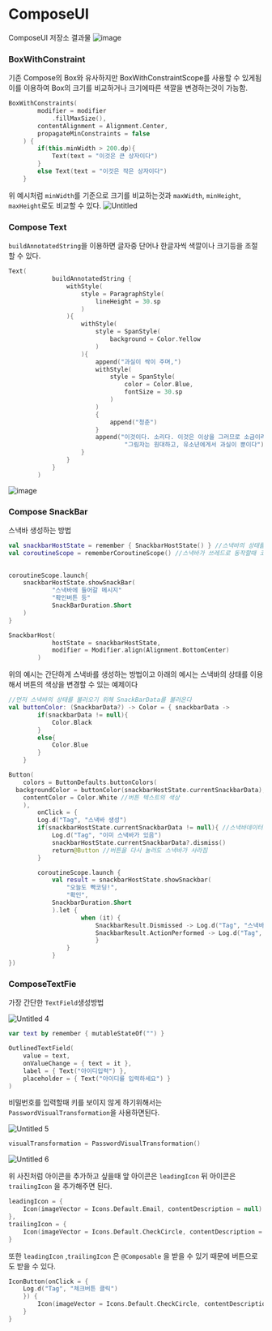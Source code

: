 # ComposeUI
ComposeUI 저장소 결과물
![image](https://user-images.githubusercontent.com/70741953/159221477-e45a8974-8167-40de-9093-57ebfe837b72.png)

### BoxWithConstraint

기존 Compose의 Box와 유사하지만 BoxWithConstraintScope를 사용할 수 있게됨 이를 이용하여 Box의 크기를 비교하거나 크기에따른 색깔을 변경하는것이 가능함.

```kotlin
BoxWithConstraints(
        modifier = modifier
            .fillMaxSize(),
        contentAlignment = Alignment.Center,
        propagateMinConstraints = false
    ) {
        if(this.minWidth > 200.dp){
            Text(text = "이것은 큰 상자이다")
        }
        else Text(text = "이것은 작은 상자이다")
    }
```

위 예시처럼 `minWidth`를 기준으로 크기를 비교하는것과 `maxWidth`, `minHeight`, `maxHeight`로도 비교할 수 있다.
![Untitled](https://user-images.githubusercontent.com/70741953/160308059-750f1633-7e9b-4c21-8508-5dbe3ac8a7a7.png)


### Compose Text

`buildAnnotatedString`을 이용하면 글자중 단어나 한글자씩 색깔이나 크기등을 조절할 수 있다.
```kotlin
Text(
            buildAnnotatedString {
                withStyle(
                    style = ParagraphStyle(
                        lineHeight = 30.sp
                    )
                ){
                    withStyle(
                        style = SpanStyle(
                            background = Color.Yellow
                        )
                    ){
                        append("과실이 싹이 주며,")
                        withStyle(
                            style = SpanStyle(
                                color = Color.Blue,
                                fontSize = 30.sp
                            )
                        )
                        {
                            append("청춘")
                        }
                        append("이것이다. 소리다. 이것은 이상을 그러므로 소금이라" +
                                "그림자는 원대하고, 유소년에게서 과실이 뿐이다")
                    }
                }
            }
        )
```
![image](https://user-images.githubusercontent.com/70741953/160310914-b7111fc3-ca5b-45d3-abc0-f8f214146516.png)

### Compose SnackBar

스낵바 생성하는 방법

```kotlin
val snackbarHostState = remember { SnackbarHostState() } //스낵바의 상태를 기억하고 있음
val coroutineScope = rememberCoroutineScope() //스낵바가 쓰레드로 동작할때 코루틴을 사용하면
																							//다른 쓰레드를 건드리지않아도 개별적으로 실행가능

coroutineScope.launch{
	snackbarHostState.showSnackBar(
			"스낵바에 들어갈 메시지"
			"확인버튼 등"
			SnackBarDuration.Short
	)
}

SnackbarHost(
            hostState = snackbarHostState,
            modifier = Modifier.align(Alignment.BottomCenter)
        )
```

위의 예시는 간단하게 스낵바를 생성하는 방법이고 아래의 예시는 스낵바의 상태를 이용해서 버튼의 색상을 변경할 수 있는 예제이다

```kotlin
//먼저 스낵바의 상태를 불러오기 위해 SnackBarData를 불러온다
val buttonColor: (SnackbarData?) -> Color = { snackbarData ->
        if(snackbarData != null){
            Color.Black
        }
        else{
            Color.Blue
        }
    }

Button(
	colors = ButtonDefaults.buttonColors(
  backgroundColor = buttonColor(snackbarHostState.currentSnackbarData), //버튼의 색상을 스낵바가 변경될때 정해진 색상으로 변경되도록 
	contentColor = Color.White //버튼 텍스트의 색상
	),
		onClick = {
		Log.d("Tag", "스낵바 생성")
		if(snackbarHostState.currentSnackbarData != null){ //스낵바데이터가 null이 아니면 스낵바가 있는 경우
			Log.d("Tag", "이미 스낵바가 있음")
			snackbarHostState.currentSnackbarData?.dismiss()
			return@Button //버튼을 다시 눌러도 스낵바가 사라짐
		}

		coroutineScope.launch {
			val result = snackbarHostState.showSnackbar(
				"오늘도 빡코딩!",
				"확인",
			SnackbarDuration.Short
			).let {
					when (it) {
						SnackbarResult.Dismissed -> Log.d("Tag", "스낵바 닫아짐")
						SnackbarResult.ActionPerformed -> Log.d("Tag", "스낵바 확인 버튼 클릭")
						}
				}
			}
})
```

### ComposeTextFie

가장 간단한 `TextField`생성방법

![Untitled 4](https://user-images.githubusercontent.com/70741953/160960563-3a76bd27-7e5f-4b79-b110-9ea3a2f8d925.png)

```kotlin
var text by remember { mutableStateOf("") }

OutlinedTextField(
	value = text,
	onValueChange = { text = it },
	label = { Text("아이디입력") },
	placeholder = { Text("아이디를 입력하세요") }
)
```

비밀번호를 입력할때 키를 보이지 않게 하기위해서는 `PasswordVisualTransformation`을 사용하면된다.

![Untitled 5](https://user-images.githubusercontent.com/70741953/160960586-2472d1b7-e991-4e97-b712-55ce81631577.png)


```kotlin
visualTransformation = PasswordVisualTransformation()
```
![Untitled 6](https://user-images.githubusercontent.com/70741953/160960599-e5eefe2e-9157-4224-9ba2-c99a3d54e886.png)


위 사진처럼 아이콘을 추가하고 싶을때 앞 아이콘은 `leadingIcon` 뒤 아이콘은 `trailingIcon` 을 추가해주면 된다.

```kotlin
leadingIcon = {
	Icon(imageVector = Icons.Default.Email, contentDescription = null)
},
trailingIcon = {
	Icon(imageVector = Icons.Default.CheckCircle, contentDescription = null)
}
```

또한 `leadingIcon` ,`trailingIcon` 은 `@Composable` 을 받을 수 있기 때문에 버튼으로도 받을 수 있다.
```kotlin
IconButton(onClick = { 
	Log.d("Tag", "체크버튼 클릭") 
	}) {
		Icon(imageVector = Icons.Default.CheckCircle, contentDescription = null)
	}
}
```

